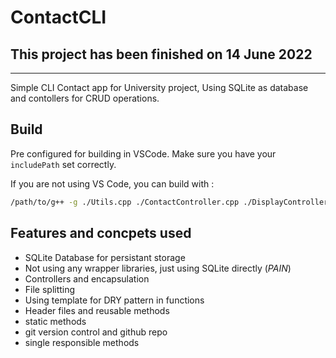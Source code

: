 # ContactCLI

## This project has been finished on 14 June 2022

---

Simple CLI Contact app for University project, Using SQLite as database and contollers for CRUD operations.

## Build

Pre configured for building in VSCode. Make sure you have your `includePath` set correctly.

If you are not using VS Code, you can build with :

```sh
/path/to/g++ -g ./Utils.cpp ./ContactController.cpp ./DisplayController.cpp ./main.cpp -lsqlite3 -o ./build/main
```

## Features and concpets used

- SQLite Database for persistant storage
- Not using any wrapper libraries, just using SQLite directly (_PAIN_)
- Controllers and encapsulation
- File splitting
- Using template for DRY pattern in functions
- Header files and reusable methods
- static methods
- git version control and github repo
- single responsible methods
